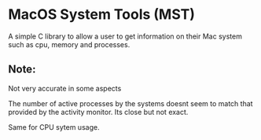 # MacOS System Tools (MST)

A simple C library to allow a user to get information on their Mac system such as cpu, memory and processes.

## Note:

Not very accurate in some aspects

The number of active processes by the systems doesnt seem to match that provided by the activity monitor. Its close but not exact.

Same for CPU sytem usage.